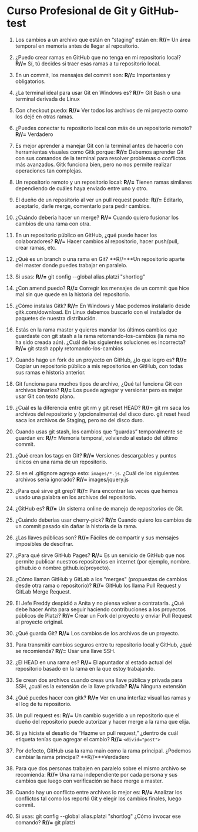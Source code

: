 # Curso Profesional de Git y GitHub- test
1. Los cambios a un archivo que están en “staging” están en:
**R//=** Un área temporal en memoria antes de llegar al repositorio.

2. ¿Puedo crear ramas en GitHub que no tenga en mi repositorio local?
**R//=** Sí, tú decides si traer esas ramas a tu repositorio local.

3. En un commit, los mensajes del commit son:
**R//=** Importantes y obligatorios.

4. ¿La terminal ideal para usar Git en Windows es?
**R//=** Git Bash o una terminal derivada de Linux

5. Con checkout puedo:
**R//=** Ver todos los archivos de mi proyecto como los dejé en otras ramas.

6. ¿Puedes conectar tu repositorio local con más de un repositorio remoto?
**R//=** Verdadero

7. Es mejor aprender a manejar Git con la terminal antes de hacerlo con herramientas visuales como Gitk porque:
**R//=** Debemos aprender Git con sus comandos de la terminal para resolver problemas o conflictos más avanzados. Gitk funciona bien, pero no nos permite realizar operaciones tan complejas.

8. Un repositorio remoto y un repositorio local:
**R//=** Tienen ramas similares dependiendo de cuáles haya enviado entre uno y otro.

9. El dueño de un repositorio al ver un pull request puede:
**R//=** Editarlo, aceptarlo, darle merge, comentarlo para pedir cambios.

10. ¿Cuándo debería hacer un merge?
**R//=** Cuando quiero fusionar los cambios de una rama con otra.

11. En un repositorio público en GitHub, ¿qué puede hacer los colaboradores?
**R//=** Hacer cambios al repositorio, hacer push/pull, crear ramas, etc.

12. ¿Qué es un branch o una rama en Git?
**R//=**Un repositorio aparte del master donde puedes trabajar en paralelo.

13. Si usas:
**R//=** git config --global alias.platzi "shortlog"

14. ¿Con amend puedo?
**R//=** Corregir los mensajes de un commit que hice mal sin que quede en la historia del repositorio.

15. ¿Cómo instalas Gitk?
**R//=** En Windows y Mac podemos instalarlo desde gitk.com/download. En Linux debemos buscarlo con el instalador de paquetes de nuestra distribución.

16. Estás en la rama master y quieres mandar los últimos cambios que guardaste con git stash a la rama retomando-los-cambios (la rama no ha sido creada aún). ¿Cuál de las siguientes soluciones es incorrecta?
**R//=** git stash apply retomando-los-cambios

17. Cuando hago un fork de un proyecto en GitHub, ¿lo que logro es?
**R//=** Copiar un repositorio público a mis repositorios en GitHub, con todas sus ramas e historia anterior.

18. Git funciona para muchos tipos de archivo, ¿Qué tal funciona Git con archivos binarios?
**R//=** Los puede agregar y versionar pero es mejor usar Git con texto plano.

19. ¿Cuál es la diferencia entre git rm y git reset HEAD?
**R//=** git rm saca los archivos del repositorio y (opcionalmente) del disco duro. git reset head saca los archivos de  Staging, pero no del disco duro.

20. Cuando usas git stash, los cambios que “guardas” temporalmente se guardan en:
**R//=** Memoria temporal, volviendo al estado del último commit.

21. ¿Qué crean los tags en Git?
**R//=** Versiones descargables y puntos únicos en una rama de un repositorio.

22. Si en el .gitignore agrego esto: `images/*.js`. ¿Cuál de los siguientes archivos sería ignorado?
**R//=** images/jquery.js

23. ¿Para qué sirve git grep?
**R//=** Para encontrar las veces que hemos usado una palabra en los archivos del repositorio.

24. ¿GitHub es?
**R//=** Un sistema online de manejo de repositorios de Git.

25. ¿Cuándo deberías usar cherry-pick?
**R//=** Cuando quiero los cambios de un commit pasado sin dañar la historia de la rama.

26. ¿Las llaves públicas son?
**R//=** Fáciles de compartir y sus mensajes imposibles de descifrar.

27. ¿Para qué sirve GitHub Pages?
**R//=** Es un servicio de GitHub que nos permite publicar nuestros repositorios en internet (por ejemplo, nombre.   github.io o nombre.github.io/proyecto).

28. ¿Cómo llaman GitHub y GitLab a los "merges" (propuestas de cambios desde otra rama o repositorio)?
**R//=** GitHub los llama Pull Request y GitLab Merge Request.

29. El Jefe Freddy despidió a Anita y no piensa volver a contratarla. ¿Qué debe hacer Anita para seguir haciendo contribuciones a los proyectos públicos de Platzi?
**R//=** Crear un Fork del proyecto y enviar Pull Request al proyecto original.

30. ¿Qué guarda Git?
**R//=** Los cambios de los archivos de un proyecto. 

31. Para transmitir cambios seguros entre tu repositorio local y GitHub, ¿qué se recomienda?
**R//=** Usar una llave SSH.

32. ¿El HEAD en una rama es?
**R//=** El apuntador al estado actual del repositorio basado en la rama en la que estoy trabajando.

33. Se crean dos archivos cuando creas una llave pública y privada para SSH, ¿cuál es la extensión de la llave privada?
**R//=** Ninguna extensión

34. ¿Qué puedes hacer con gitk?
**R//=** Ver en una interfaz visual las ramas y el log de tu repositorio.

35. Un pull request es:
**R//=** Un cambio sugerido a un repositorio que el dueño del repositorio puede autorizar y hacer merge a la rama que elija.

36. Si ya hiciste el desafío de “Hazme un pull request,” ¿dentro de cuál etiqueta tenías que agregar el cambio?
**R//=** `<divid="post">`

37. Por defecto, GitHub usa la rama main como la rama principal. ¿Podemos cambiar la rama principal?
**R//=**Verdadero 

38. Para que dos personas trabajen en paralelo sobre el mismo archivo se recomienda:
**R//=** Una rama independiente por cada persona y sus cambios que luego con verificación se hace merge a master.

39. Cuando hay un conflicto entre archivos lo mejor es:
**R//=** Analizar los conflictos tal como los reportó Git y elegir los cambios finales, luego commit.

40. Si usas: git config --global alias.platzi "shortlog" ¿Cómo invocar ese comando?
**R//=** git platzi